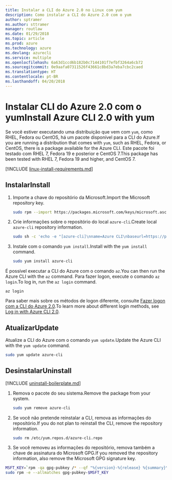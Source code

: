 ```yaml
---
title: Instalar a CLI do Azure 2.0 no Linux com yum
description: Como instalar a CLI do Azure 2.0 com o yum
author: sptramer
ms.author: sttramer
manager: routlaw
ms.date: 01/29/2018
ms.topic: article
ms.prod: azure
ms.technology: azure
ms.devlang: azurecli
ms.service: multiple
ms.openlocfilehash: 6a63d1ccd6b182b0c7144101f7efbf3264a6cb72
ms.sourcegitcommit: 0e9aafa07311526f43661c8bd3a7eba7cbc2caed
ms.translationtype: HT
ms.contentlocale: pt-BR
ms.lasthandoff: 04/20/2018
---
```

# <a name="install-azure-cli-20-with-yum"></a><span data-ttu-id="6f6b5-103">Instalar CLI do Azure 2.0 com o yum</span><span class="sxs-lookup"><span data-stu-id="6f6b5-103">Install Azure CLI 2.0 with yum</span></span>

<span data-ttu-id="6f6b5-104">Se você estiver executando uma distribuição que vem com `yum`, como RHEL, Fedora ou CentOS, há um pacote disponível para a CLI do Azure.</span><span class="sxs-lookup"><span data-stu-id="6f6b5-104">If you are running a distribution that comes with `yum`, such as RHEL, Fedora, or CentOS, there is a package available for the Azure CLI.</span></span> <span data-ttu-id="6f6b5-105">Este pacote foi testado com RHEL 7, Fedora 19 e posterior e CentOS 7.</span><span class="sxs-lookup"><span data-stu-id="6f6b5-105">This package has been tested with RHEL 7, Fedora 19 and higher, and CentOS 7.</span></span>

[!INCLUDE [linux-install-requirements.md](includes/linux-install-requirements.md)]

## <a name="install"></a><span data-ttu-id="6f6b5-106">Instalar</span><span class="sxs-lookup"><span data-stu-id="6f6b5-106">Install</span></span>

1. <span data-ttu-id="6f6b5-107">Importe a chave do repositório da Microsoft.</span><span class="sxs-lookup"><span data-stu-id="6f6b5-107">Import the Microsoft repository key.</span></span>

   ```bash
   sudo rpm --import https://packages.microsoft.com/keys/microsoft.asc
   ```

2. <span data-ttu-id="6f6b5-108">Crie informações sobre o repositório do local `azure-cli`.</span><span class="sxs-lookup"><span data-stu-id="6f6b5-108">Create local `azure-cli` repository information.</span></span>

   ```bash
   sudo sh -c 'echo -e "[azure-cli]\nname=Azure CLI\nbaseurl=https://packages.microsoft.com/yumrepos/azure-cli\nenabled=1\ngpgcheck=1\ngpgkey=https://packages.microsoft.com/keys/microsoft.asc" > /etc/yum.repos.d/azure-cli.repo'
   ```

3. <span data-ttu-id="6f6b5-109">Instale com o comando `yum install`.</span><span class="sxs-lookup"><span data-stu-id="6f6b5-109">Install with the `yum install` command.</span></span> 

   ```bash
   sudo yum install azure-cli
   ```

<span data-ttu-id="6f6b5-110">É possível executar a CLI do Azure com o comando `az`.</span><span class="sxs-lookup"><span data-stu-id="6f6b5-110">You can then run the Azure CLI with the `az` command.</span></span> <span data-ttu-id="6f6b5-111">Para fazer logon, execute o comando `az login`.</span><span class="sxs-lookup"><span data-stu-id="6f6b5-111">To log in, run the `az login` command.</span></span>

```azurecli
az login
```

<span data-ttu-id="6f6b5-112">Para saber mais sobre os métodos de logon diferente, consulte [Fazer logon com a CLI do Azure 2.0](authenticate-azure-cli.md).</span><span class="sxs-lookup"><span data-stu-id="6f6b5-112">To learn more about different login methods, see [Log in with Azure CLI 2.0](authenticate-azure-cli.md).</span></span>

## <a name="update"></a><span data-ttu-id="6f6b5-113">Atualizar</span><span class="sxs-lookup"><span data-stu-id="6f6b5-113">Update</span></span>

<span data-ttu-id="6f6b5-114">Atualize a CLI do Azure com o comando `yum update`.</span><span class="sxs-lookup"><span data-stu-id="6f6b5-114">Update the Azure CLI with the `yum update` command.</span></span>

```bash
sudo yum update azure-cli
```

## <a name="uninstall"></a><span data-ttu-id="6f6b5-115">Desinstalar</span><span class="sxs-lookup"><span data-stu-id="6f6b5-115">Uninstall</span></span>

[!INCLUDE [uninstall-boilerplate.md](includes/uninstall-boilerplate.md)]

1. <span data-ttu-id="6f6b5-116">Remova o pacote do seu sistema.</span><span class="sxs-lookup"><span data-stu-id="6f6b5-116">Remove the package from your system.</span></span>

   ```bash
   sudo yum remove azure-cli
   ```

2. <span data-ttu-id="6f6b5-117">Se você não pretende reinstalar a CLI, remova as informações do repositório.</span><span class="sxs-lookup"><span data-stu-id="6f6b5-117">If you do not plan to reinstall the CLI, remove the repository information.</span></span>

   ```bash
   sudo rm /etc/yum.repos.d/azure-cli.repo
   ```

3. <span data-ttu-id="6f6b5-118">Se você removeu as informações do repositório, remova também a chave de assinatura do Microsoft GPG.</span><span class="sxs-lookup"><span data-stu-id="6f6b5-118">If you removed the repository information, also remove the Microsoft GPG signature key.</span></span>

  ```bash
  MSFT_KEY=`rpm -qa gpg-pubkey /* --qf "%{version}-%{release} %{summary}\n" | grep Microsoft | awk '{print $1}'`
  sudo rpm -e --allmatches gpg-pubkey-$MSFT_KEY
  ```
